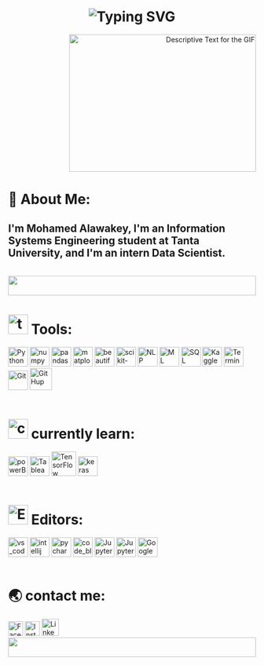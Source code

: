 <!--svg words-->

<div align="center">
    <h1> 
        <img src="https://readme-typing-svg.herokuapp.com?font=Jetbrains+mono&size=35&duration=3000&color=mix&center=true&vCenter=true&width=435&lines=I'm+Mohamed+Alawakey;a+Data+Scientist;Welcome+to+my+profile;" alt="Typing SVG"/>
    </h1>
</div>

<!--image gif & about me-->

<div >
    <p align="right">
        <img src="https://imarticus.org/blog/wp-content/uploads/2021/12/gew.gif" alt="Descriptive Text for the GIF" width="380" height="280" />
    </p>
    <h1 align="left">
        🚀 About Me:
    </h1>
    <h2 align="left">
        I'm Mohamed Alawakey, I'm an Information Systems Engineering student at Tanta University, and I'm an intern Data Scientist. 
    </h2>
</div>
<br>
<img src="https://github.com/Govindv7555/Govindv7555/blob/main/49e76e0596857673c5c80c85b84394c1.gif" width=100% height=40px>

<!--tools-->

<div >
    <h1 align="left"> 
        <img  height="40" src="https://neuralimpact.ca/wp-content/uploads/2020/04/Icons_Tools.png" alt="tools" /> Tools:
    </h1>
    <div>
        <img  height="40" src="https://images.icon-icons.com/112/PNG/512/python_18894.png" alt="Python" />
        <img  height="40" src="https://upload.wikimedia.org/wikipedia/commons/thumb/3/31/NumPy_logo_2020.svg/2560px-NumPy_logo_2020.svg.png" alt="numpy" />
        <img  height="40" src="https://upload.wikimedia.org/wikipedia/commons/thumb/e/ed/Pandas_logo.svg/330px-Pandas_logo.svg.png" alt="pandas" />
        <img  height="40" src="https://media2.dev.to/dynamic/image/width=1000,height=420,fit=cover,gravity=auto,format=auto/https%3A%2F%2Fdev-to-uploads.s3.amazonaws.com%2Fuploads%2Farticles%2Fydrrdbbx40u42fduzpgm.png" alt="matplotlib" />
        <img  height="40" src="https://app.matatika.com/assets/images/datasource/tap-beautifulsoup.png" alt="beautifulsoup" />
        <img  height="40" src="https://upload.wikimedia.org/wikipedia/commons/thumb/0/05/Scikit_learn_logo_small.svg/1200px-Scikit_learn_logo_small.svg.png" alt="scikit-learn" />
        <img  height="40" src="https://cdn-icons-png.flaticon.com/512/10129/10129318.png" alt="NLP" />
        <img  height="40" src="https://cdn-icons-png.flaticon.com/512/8345/8345929.png" alt="ML" />
        <img  height="40" src="https://static.vecteezy.com/system/resources/previews/022/597/198/original/3d-file-sql-icon-illustration-png.png" alt="SQL" />
        <img  height="40" src="https://upload.wikimedia.org/wikipedia/commons/thumb/f/f4/Kaggle_Logo.svg/800px-Kaggle_Logo.svg.png" alt="Kaggle" />
        <img  height="40" src="https://icon-library.com/images/terminal-icon-png/terminal-icon-png-6.jpg" alt="Terminal" />
        <img  height="40" src="https://cdn.freebiesupply.com/logos/large/2x/git-icon-logo-png-transparent.png" alt="Git" />
        <img  height="45" src="https://upload.wikimedia.org/wikipedia/commons/thumb/a/ae/Github-desktop-logo-symbol.svg/2048px-Github-desktop-logo-symbol.svg.png" alt="GitHup" />
        <!-- <img  height="40" src="" alt="" /> -->
    </div>
</div>
<br>

<!--currently learn:-->

<div >
    <h1 align="left"> 
       <img  height="40" src="https://cdn-icons-png.flaticon.com/512/12887/12887487.png" alt="currently_learn" /> currently learn:
    </h1>
    <div>
        <img  height="40" src="https://www.pngmart.com/files/23/Power-Bi-Logo-PNG-Photos.png" alt="powerBI" />
        <img  height="40" src="https://logos-world.net/wp-content/uploads/2021/10/Tableau-Emblem.png" alt="Tableau" />
        <img  height="50" src="https://upload.wikimedia.org/wikipedia/commons/thumb/a/ab/TensorFlow_logo.svg/1200px-TensorFlow_logo.svg.png" alt="TensorFlow" />
        <img  height="40" src="https://keras.io/img/logo.png" alt="keras" />
    </div>
</div>
<br>

<!--Editors-->

<div >
    <h1 align="left"> 
        <img  height="40" src="https://cdn-icons-png.flaticon.com/512/10648/10648333.png" alt="Editors" /> Editors:
    </h1>
    <div>
        <img  height="40" src="https://i.pinimg.com/originals/00/f4/05/00f40564d281eee8dbb931024b8e6975.png" alt="vs_code" />
        <img  height="40" src="https://logonoid.com/images/intellij-idea-logo.png" alt="intellij" />
        <img  height="40" src="https://upload.wikimedia.org/wikipedia/commons/thumb/a/a2/JetBrains_PyCharm_Product_Icon.svg/800px-JetBrains_PyCharm_Product_Icon.svg.png" alt="pycharm" />
        <img  height="40" src="https://cdn3.emoji.gg/emojis/7377_code_blocks.png" alt="code_blocks" />
        <img  height="40" src="https://images.icon-icons.com/2667/PNG/512/jupyter_app_icon_161280.png" alt="Jupyter__Notebook" />
        <img  height="40" src="https://raw.githubusercontent.com/gist/egormkn/672764e7ce3bdaf549b62a5e70eece79/raw/559e34c690ea4765001d4ba0e715106edea7439f/jupyter-lab.svg" alt="JupyterLab" />
        <img  height="40" src="https://img.icons8.com/?size=512&id=lOqoeP2Zy02f&format=png" alt="Google Colab" /> 
    </div>
</div>
<br>

<!--contact me-->

<div>
    <h1 align="left"> 
       🌏 contact me:
    </h1>
    <div align="left">
        <a href="https://www.facebook.com/profile.php?id=100025273931597&mibextid=JRoKGi" target="_blank" style="text-decoration: none;">
            <img src="https://upload.wikimedia.org/wikipedia/commons/5/51/Facebook_f_logo_%282019%29.svg" alt="Facebook" width="30" height="30">
        </a>
        <a href="https://www.instagram.com/mhmdlwqy24.06?igsh=cjF1c3dxeHZ1YzFz" target="_blank" style="text-decoration: none;">
            <img src="https://upload.wikimedia.org/wikipedia/commons/a/a5/Instagram_icon.png" alt="Instagram" width="30" height="30">
        </a>
        <a href="https://www.linkedin.com/in/mohamedelawakey/" target="_blank" style="text-decoration: none;">
            <img src="https://static.vecteezy.com/system/resources/previews/023/986/608/non_2x/linkedin-logo-linkedin-logo-transparent-linkedin-icon-transparent-free-free-png.png" alt="LinkedIn" width="35" height="35">
        </a>
    </div>
</div>

<img src="https://github.com/Govindv7555/Govindv7555/blob/main/49e76e0596857673c5c80c85b84394c1.gif" width=100% height=40px>
